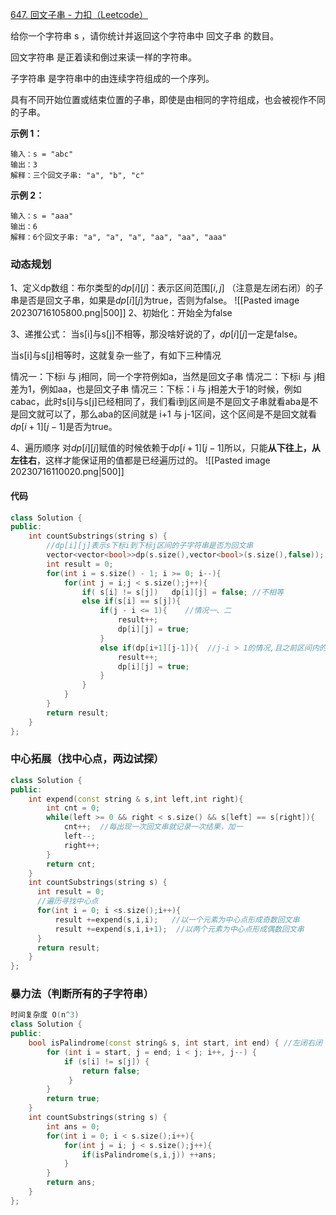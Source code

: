 [647. 回文子串 - 力扣（Leetcode）](https://leetcode.cn/problems/palindromic-substrings/description/)

给你一个字符串 s ，请你统计并返回这个字符串中 回文子串 的数目。

回文字符串 是正着读和倒过来读一样的字符串。

子字符串 是字符串中的由连续字符组成的一个序列。

具有不同开始位置或结束位置的子串，即使是由相同的字符组成，也会被视作不同的子串。


**示例 1：**
```
输入：s = "abc"
输出：3
解释：三个回文子串: "a", "b", "c"
```

**示例 2：**
```
输入：s = "aaa"
输出：6
解释：6个回文子串: "a", "a", "a", "aa", "aa", "aaa"
```




### 动态规划
1、定义dp数组：布尔类型的$dp[i][j]$：表示区间范围$[i,j]$ （注意是左闭右闭）的子串是否是回文子串，如果是$dp[i][j]$为true，否则为false。
![[Pasted image 20230716105800.png|500]]
2、初始化：开始全为false

3、递推公式：
当s[i]与s[j]不相等，那没啥好说的了，$dp[i][j]$一定是false。

当s[i]与s[j]相等时，这就复杂一些了，有如下三种情况

情况一：下标i 与 j相同，同一个字符例如a，当然是回文子串
情况二：下标i 与 j相差为1，例如aa，也是回文子串
情况三：下标：i 与 j相差大于1的时候，例如cabac，此时s[i]与s[j]已经相同了，我们看i到j区间是不是回文子串就看aba是不是回文就可以了，那么aba的区间就是 i+1 与 j-1区间，这个区间是不是回文就看$dp[i + 1][j - 1]$是否为true。

4、遍历顺序
对$dp[i][j]$赋值的时候依赖于$dp[i+1][j-1]$所以，只能**从下往上，从左往右**，这样才能保证用的值都是已经遍历过的。
![[Pasted image 20230716110020.png|500]]
#### 代码
```c++
class Solution {
public:
    int countSubstrings(string s) {
        //dp[i][j]表示s下标i到下标j区间的子字符串是否为回文串
        vector<vector<bool>>dp(s.size(),vector<bool>(s.size(),false));
        int result = 0;
        for(int i = s.size() - 1; i >= 0; i--){
            for(int j = i;j < s.size();j++){
                if( s[i] != s[j])   dp[i][j] = false; //不相等
                else if(s[i] == s[j]){
                    if(j - i <= 1){    //情况一、二
                        result++;
                        dp[i][j] = true;
                    }
                    else if(dp[i+1][j-1]){  //j-i > 1的情况,且之前区间内的字符串也为回文串
                        result++;
                        dp[i][j] = true;
                    }
                }
            }
        }
        return result;
    }
};
```



### 中心拓展（找中心点，两边试探）

```c++
class Solution {
public:
    int expend(const string & s,int left,int right){
        int cnt = 0;
        while(left >= 0 && right < s.size() && s[left] == s[right]){
            cnt++;  //每出现一次回文串就记录一次结果，加一
            left--;
            right++;
        }
        return cnt;
    }
    int countSubstrings(string s) {
      int result = 0;
      //遍历寻找中心点
      for(int i = 0; i <s.size();i++){
          result +=expend(s,i,i);   //以一个元素为中心点形成奇数回文串
          result +=expend(s,i,i+1);  //以两个元素为中心点形成偶数回文串
      }
      return result;
    }
};
```


### 暴力法（判断所有的子字符串）
```c++
时间复杂度 O(n^3)
class Solution {
public:
    bool isPalindrome(const string& s, int start, int end) { //左闭右闭
        for (int i = start, j = end; i < j; i++, j--) {
            if (s[i] != s[j]) {
                return false;
             }
        }
        return true;
    }
    int countSubstrings(string s) {
        int ans = 0;
        for(int i = 0; i < s.size();i++){
            for(int j = i; j < s.size();j++){
                if(isPalindrome(s,i,j)) ++ans;
            }
        }
        return ans;
    }
};
```
